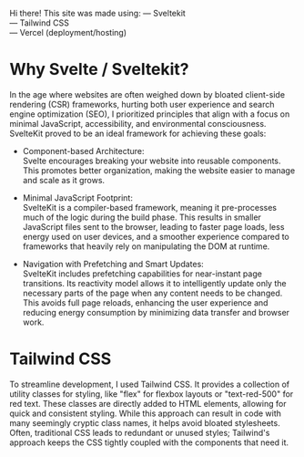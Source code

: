 Hi there! This site was made using:
— Sveltekit<br/>
— Tailwind CSS<br/>
— Vercel (deployment/hosting)

# Why Svelte / Sveltekit?
In the age where websites are often weighed down by bloated client-side rendering (CSR) frameworks, hurting both user experience and search engine optimization (SEO), I prioritized principles that align with a focus on minimal JavaScript, accessibility, and environmental consciousness. SvelteKit proved to be an ideal framework for achieving these goals:

- Component-based Architecture:<br/>
Svelte encourages breaking your website into reusable components. This promotes better organization, making the website easier to manage and scale as it grows.

- Minimal JavaScript Footprint:<br/>
SvelteKit is a compiler-based framework, meaning it pre-processes much of the logic during the build phase. This results in smaller JavaScript files sent to the browser, leading to faster page loads, less energy used on user devices, and a smoother experience compared to frameworks that heavily rely on manipulating the DOM at runtime.

- Navigation with Prefetching and Smart Updates:<br/>
SvelteKit includes prefetching capabilities for near-instant page transitions. Its reactivity model allows it to intelligently update only the necessary parts of the page when any content needs to be changed. This avoids full page reloads, enhancing the user experience and reducing energy consumption by minimizing data transfer and browser work.

# Tailwind CSS
To streamline development, I used Tailwind CSS. It provides a collection of utility classes for styling, like "flex" for flexbox layouts or "text-red-500" for red text. These classes are directly added to HTML elements, allowing for quick and consistent styling. While this approach can result in code with many seemingly cryptic class names, it helps avoid bloated stylesheets. Often, traditional CSS leads to redundant or unused styles; Tailwind's approach keeps the CSS tightly coupled with the components that need it.
